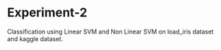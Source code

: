 # Experiment-2
Classification using Linear SVM and Non Linear SVM on load_iris dataset and kaggle dataset.
